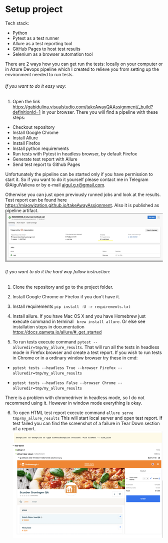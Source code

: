 # Setup project

Tech stack:
- Python
- Pytest as a test runner
- Allure as a test reporting tool
- GitHub Pages to host test results
- Selenium as a browser automation tool

There are 2 ways how you can get run the tests: locally on your computer or 
in Azure Devops pipeline which I created to relieve you from setting up 
the environment needed to run tests.

###### If you want to do it easy way:
1. Open the link 
https://gabidulina.visualstudio.com/takeAwayQAAssignment/_build?definitionId=1 
in your browser. There you will find a pipeline with these steps:
- Checkout repository
- Install Google Chrome
- Install Allure
- Install Firefox
- Install python requirements
- Run tests with Pytest in headless browser, by default Firefox
- Generate test report with Allure
- Send test report to Github Pages

Unfortunately the pipeline can be started only if you have permission to start it. 
So if you want to do it yourself please contact me in Telegram @AigulValieva 
or by e-mail aigul.g.r@gmail.com.

Otherwise you can just open previously runned jobs and look at the results. 
Test report can be found here https://miaowization.github.io/takeAwayAssignment.
Also it is published as pipeline artifact.
![pipeline artifact](resources/pipeline_artifact.png) 

###### If you want to do it the hard way follow instruction:
1. Clone the repository and go to the project folder.
2. Install Google Chrome or Firefox if you don't have it.
3. Install requirements
`pip install -U -r requirements.txt`
4. Install allure. If you have Mac OS X and you have Homebrew just execute command in terminal
` brew install allure`. 
Or else see installation steps in documentation https://docs.qameta.io/allure/#_get_started

5. To run tests execute command `pytest --alluredir=tmp/my_allure_results`.
That will run all the tests in headless mode in Firefox browser and create a test report.
If you wish to run tests in Chrome or in a ordinary window browser try these in cmd:

- `pytest tests --headless True --browser Firefox --alluredir=tmp/my_allure_results`
 
 - `pytest tests --headless False --browser Chrome --alluredir=tmp/my_allure_results`
 
 There is a problem with chromedriver in headless mode, so I do not recommend using it. 
 However in window mode everything is okay.
 
6. To open HTML test report execute command `allure serve tmp/my_allure_results` 
This will start local server and open test report. 
If test failed you can find the screenshot of a failure in Tear Down section of a report.
![screenshot_failure](resources/screnshot_failure.png) 


